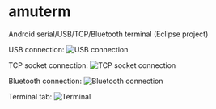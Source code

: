# amuterm
Android serial/USB/TCP/Bluetooth terminal (Eclipse project)

USB connection:
![USB connection](https://raw.github.com/rororor/amuterm/master/doc/pic/conn_usb.png)

TCP socket connection:
![TCP socket connection](https://raw.github.com/rororor/amuterm/master/doc/pic/conn_tcp.png)

Bluetooth connection:
![Bluetooth connection](https://raw.github.com/rororor/amuterm/master/doc/pic/conn_bluetooth.png)

Terminal tab:
![Terminal](https://raw.github.com/rororor/amuterm/master/doc/pic/term.png)

